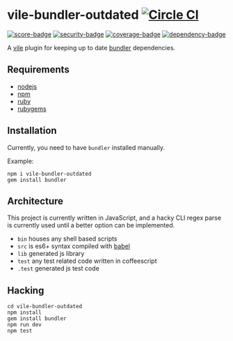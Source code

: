 # vile-bundler-outdated [![Circle CI](https://circleci.com/gh/forthright/vile-bundler-outdated.svg?style=svg&circle-token=c85edd896691e55d036186ac2231b8ab3d396947)](https://circleci.com/gh/forthright/vile-bundler-outdated)

[![score-badge](https://vile.io/brentlintner/vile-bundler-outdated/badges/score?token=uFywUmzZfbg6UboLzn6R)](https://vile.io/brentlintner/vile-bundler-outdated) [![security-badge](https://vile.io/brentlintner/vile-bundler-outdated/badges/security?token=uFywUmzZfbg6UboLzn6R)](https://vile.io/brentlintner/vile-bundler-outdated) [![coverage-badge](https://vile.io/brentlintner/vile-bundler-outdated/badges/coverage?token=uFywUmzZfbg6UboLzn6R)](https://vile.io/brentlintner/vile-bundler-outdated) [![dependency-badge](https://vile.io/brentlintner/vile-bundler-outdated/badges/dependency?token=uFywUmzZfbg6UboLzn6R)](https://vile.io/brentlintner/vile-bundler-outdated)

A [vile](https://vile.io) plugin for keeping up to date [bundler](https://github.com/bundler/bundler) dependencies.

## Requirements

- [nodejs](http://nodejs.org)
- [npm](http://npmjs.org)
- [ruby](http://nodejs.org)
- [rubygems](http://rubygems.org)

## Installation

Currently, you need to have `bundler` installed manually.

Example:

    npm i vile-bundler-outdated
    gem install bundler

## Architecture

This project is currently written in JavaScript,
and a hacky CLI regex parse is currently used until
a better option can be implemented.

- `bin` houses any shell based scripts
- `src` is es6+ syntax compiled with [babel](https://babeljs.io)
- `lib` generated js library
- `test` any test related code written in coffeescript
- `.test` generated js test code

## Hacking

    cd vile-bundler-outdated
    npm install
    gem install bundler
    npm run dev
    npm test
